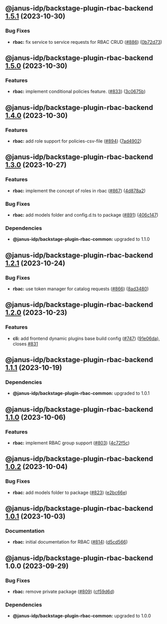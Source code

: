 ## @janus-idp/backstage-plugin-rbac-backend [1.5.1](https://github.com/janus-idp/backstage-plugins/compare/@janus-idp/backstage-plugin-rbac-backend@1.5.0...@janus-idp/backstage-plugin-rbac-backend@1.5.1) (2023-10-30)


### Bug Fixes

* **rbac:** fix service to service requests for RBAC CRUD ([#886](https://github.com/janus-idp/backstage-plugins/issues/886)) ([0b72d73](https://github.com/janus-idp/backstage-plugins/commit/0b72d7373dddc3f4d8c5076ca3800745bf619d85))

## @janus-idp/backstage-plugin-rbac-backend [1.5.0](https://github.com/janus-idp/backstage-plugins/compare/@janus-idp/backstage-plugin-rbac-backend@1.4.0...@janus-idp/backstage-plugin-rbac-backend@1.5.0) (2023-10-30)


### Features

* **rbac:** implement conditional policies feature. ([#833](https://github.com/janus-idp/backstage-plugins/issues/833)) ([3c0675b](https://github.com/janus-idp/backstage-plugins/commit/3c0675ba6ebf91274848981fa1e6eab9e4a1e659))

## @janus-idp/backstage-plugin-rbac-backend [1.4.0](https://github.com/janus-idp/backstage-plugins/compare/@janus-idp/backstage-plugin-rbac-backend@1.3.0...@janus-idp/backstage-plugin-rbac-backend@1.4.0) (2023-10-30)


### Features

* **rbac:** add role support for policies-csv-file ([#894](https://github.com/janus-idp/backstage-plugins/issues/894)) ([7ad4902](https://github.com/janus-idp/backstage-plugins/commit/7ad4902be12a9900149a73427a6c52cbb65659f3))

## @janus-idp/backstage-plugin-rbac-backend [1.3.0](https://github.com/janus-idp/backstage-plugins/compare/@janus-idp/backstage-plugin-rbac-backend@1.2.1...@janus-idp/backstage-plugin-rbac-backend@1.3.0) (2023-10-27)


### Features

* **rbac:** implement the concept of roles in rbac ([#867](https://github.com/janus-idp/backstage-plugins/issues/867)) ([4d878a2](https://github.com/janus-idp/backstage-plugins/commit/4d878a29babd86bd7896d69e6b2b63392b6e6cc8))


### Bug Fixes

* **rbac:** add models folder and config.d.ts to package ([#891](https://github.com/janus-idp/backstage-plugins/issues/891)) ([406c147](https://github.com/janus-idp/backstage-plugins/commit/406c14703110018c702834482d32fdd4f8a36cef))



### Dependencies

* **@janus-idp/backstage-plugin-rbac-common:** upgraded to 1.1.0

## @janus-idp/backstage-plugin-rbac-backend [1.2.1](https://github.com/janus-idp/backstage-plugins/compare/@janus-idp/backstage-plugin-rbac-backend@1.2.0...@janus-idp/backstage-plugin-rbac-backend@1.2.1) (2023-10-24)


### Bug Fixes

* **rbac:** use token manager for catalog requests ([#866](https://github.com/janus-idp/backstage-plugins/issues/866)) ([8ad3480](https://github.com/janus-idp/backstage-plugins/commit/8ad348029cec4eabf605c7065e76a5305be3cac8))

## @janus-idp/backstage-plugin-rbac-backend [1.2.0](https://github.com/janus-idp/backstage-plugins/compare/@janus-idp/backstage-plugin-rbac-backend@1.1.1...@janus-idp/backstage-plugin-rbac-backend@1.2.0) (2023-10-23)


### Features

* **cli:** add frontend dynamic plugins base build config ([#747](https://github.com/janus-idp/backstage-plugins/issues/747)) ([91e06da](https://github.com/janus-idp/backstage-plugins/commit/91e06da8ab108c17fd2a6531f25e01c7a7350276)), closes [#831](https://github.com/janus-idp/backstage-plugins/issues/831)

## @janus-idp/backstage-plugin-rbac-backend [1.1.1](https://github.com/janus-idp/backstage-plugins/compare/@janus-idp/backstage-plugin-rbac-backend@1.1.0...@janus-idp/backstage-plugin-rbac-backend@1.1.1) (2023-10-19)



### Dependencies

* **@janus-idp/backstage-plugin-rbac-common:** upgraded to 1.0.1

## @janus-idp/backstage-plugin-rbac-backend [1.1.0](https://github.com/janus-idp/backstage-plugins/compare/@janus-idp/backstage-plugin-rbac-backend@1.0.2...@janus-idp/backstage-plugin-rbac-backend@1.1.0) (2023-10-06)


### Features

* **rbac:** implement RBAC group support ([#803](https://github.com/janus-idp/backstage-plugins/issues/803)) ([4c72f5c](https://github.com/janus-idp/backstage-plugins/commit/4c72f5c23324ea2f7538b406d60730ea224ae758))

## @janus-idp/backstage-plugin-rbac-backend [1.0.2](https://github.com/janus-idp/backstage-plugins/compare/@janus-idp/backstage-plugin-rbac-backend@1.0.1...@janus-idp/backstage-plugin-rbac-backend@1.0.2) (2023-10-04)


### Bug Fixes

* **rbac:** add models folder to package ([#823](https://github.com/janus-idp/backstage-plugins/issues/823)) ([e2bc66e](https://github.com/janus-idp/backstage-plugins/commit/e2bc66edac61a16ec92f75fb48c8ad459f24a23a))

## @janus-idp/backstage-plugin-rbac-backend [1.0.1](https://github.com/janus-idp/backstage-plugins/compare/@janus-idp/backstage-plugin-rbac-backend@1.0.0...@janus-idp/backstage-plugin-rbac-backend@1.0.1) (2023-10-03)


### Documentation

* **rbac:** initial documentation for RBAC ([#814](https://github.com/janus-idp/backstage-plugins/issues/814)) ([d5cd566](https://github.com/janus-idp/backstage-plugins/commit/d5cd5666c43be5ca2790b1c548f56350ef50c96c))

## @janus-idp/backstage-plugin-rbac-backend 1.0.0 (2023-09-29)


### Bug Fixes

* **rbac:** remove private package ([#809](https://github.com/janus-idp/backstage-plugins/issues/809)) ([cf59d6d](https://github.com/janus-idp/backstage-plugins/commit/cf59d6d1c5a65363a7ccdd7490d3148d665e7d46))



### Dependencies

* **@janus-idp/backstage-plugin-rbac-common:** upgraded to 1.0.0
